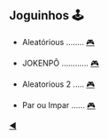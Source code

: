 ## Joguinhos :joystick:

* Aleatórious ........ [:video_game:](https://github.com/duartecgustavo/Python-Progress/blob/master/desafios/Mundo%202/Ex068PARouIMPAR.py)

* JOKENPÔ ............ [:video_game:](https://github.com/duartecgustavo/Python-Progress/blob/master/desafios/Mundo%202/Ex045JOKENP%C3%94antiFA.py)

* Aleatorious 2 ..... [:video_game:](https://github.com/duartecgustavo/Python-Progress/blob/master/desafios/Mundo%202/Ex058.py)

* Par ou Impar ...... [:video_game:](https://github.com/duartecgustavo/Python-Progress/blob/master/desafios/Mundo%202/Ex068PARouIMPAR.py)


[:arrow_backward:](https://github.com/duartecgustavo/Python-Progress)
